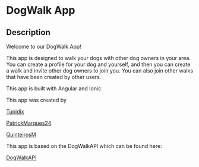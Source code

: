 # DogWalk App

## Description

Welcome to our DogWalk App!

This app is designed to walk your dogs with other dog owners in your area. You can create a profile for your dog and yourself, and then you can create a walk and invite other dog owners to join you. You can also join other walks that have been created by other users.

This app is built with Angular and Ionic.

This app was created by

[Tupidix](https://www.github.com/Tupidix)

[PatrickMarques24](https://www.github.com/PatrickMarques24)

[QuinteirosM](https://www.github.com/quinteirosm)

This app is based on the DogWalkAPI which can be found here:

[DogWalkAPI](https://www.github.com/Tupidix/DogWalkAPI)
